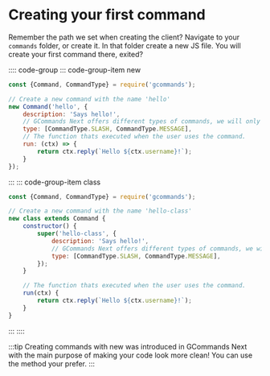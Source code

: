 # Creating your first command

Remember the path we set when creating the client? Navigate to your `commands` folder, or create it. In that folder
create a new JS file. You will create your first command there, exited?

:::: code-group
::: code-group-item new

```js
const {Command, CommandType} = require('gcommands');

// Create a new command with the name 'hello'
new Command('hello', {
	description: 'Says hello!',
	// GCommands Next offers different types of commands, we will only use slash and message commands here.
	type: [CommandType.SLASH, CommandType.MESSAGE],
	// The function thats executed when the user uses the command.
	run: (ctx) => {
		return ctx.reply(`Hello ${ctx.username}!`);
	}
});
```

:::
::: code-group-item class

```js
const {Command, CommandType} = require('gcommands');

// Create a new command with the name 'hello-class'
new class extends Command {
	constructor() {
		super('hello-class', {
			description: 'Says hello!',
			// GCommands Next offers different types of commands, we will only use slash and message commands here.
			type: [CommandType.SLASH, CommandType.MESSAGE],
		});
	}

	// The function thats executed when the user uses the command.
	run(ctx) {
		return ctx.reply(`Hello ${ctx.username}!`);
	}
}
```

:::
::::

:::tip Creating commands with new was introduced in GCommands Next with the main purpose of making your code look more
clean! You can use the method your prefer. :::

